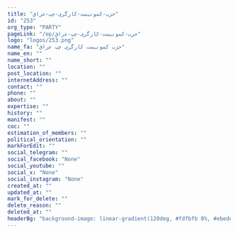 ```yaml
---
title: "حزب-کمونیست-کارگری-چپ-عراق"
id: "253"
org_type: "PARTY"
pageLink: "/op/حزب-کمونیست-کارگری-چپ-عراق"
logo: "logos/253.png"
name_fa: "حزب کمونیست کارگری چپ عراق"
name_en: ""
name_short: ""
location: ""
post_location: ""
internetAddress: ""
contact: ""
phone: ""
about: ""
expertise: ""
history: ""
manifest: ""
coc: ""
estimation_of_members: ""
political_orientation: ""
markForEdit: ""
social_telegram: ""
social_facebook: "None"
social_youtube: ""
social_x: "None"
social_instagram: "None"
created_at: ""
updated_at: ""
mark_for_delete: ""
delete_reason: ""
deleted_at: ""
headerBg: "background-image: linear-gradient(120deg, #fdfbfb 0%, #ebedee 100%);"
---
```

